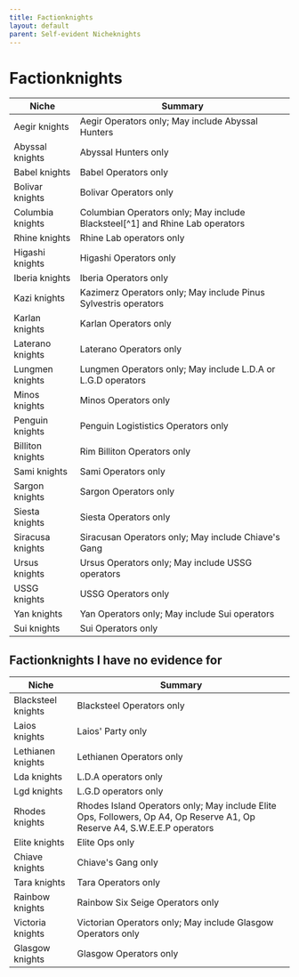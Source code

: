 ```yaml
---
title: Factionknights
layout: default
parent: Self-evident Nicheknights
---
```


# Factionknights

| Niche | Summary |
| --- | --- |
| Aegir knights | Aegir Operators only; May include Abyssal Hunters |
| Abyssal knights | Abyssal Hunters only |
| Babel knights | Babel Operators only |
| Bolivar knights | Bolivar Operators only |
| Columbia knights | Columbian Operators only; May include Blacksteel[^1] and Rhine Lab operators |
| Rhine knights | Rhine Lab operators only |
| Higashi knights | Higashi Operators only |
| Iberia knights | Iberia Operators only |
| Kazi knights | Kazimerz Operators only; May include Pinus Sylvestris operators |
| Karlan knights | Karlan Operators only |
| Laterano knights | Laterano Operators only |
| Lungmen knights | Lungmen Operators only; May include L.D.A or L.G.D operators |
| Minos knights | Minos Operators only |
| Penguin knights | Penguin Logististics Operators only |
| Billiton knights | Rim Billiton Operators only |
| Sami knights | Sami Operators only |
| Sargon knights | Sargon Operators only |
| Siesta knights | Siesta Operators only |
| Siracusa knights | Siracusan Operators only; May include Chiave's Gang |
| Ursus knights | Ursus Operators only; May include USSG operators |
| USSG knights | USSG Operators only |
| Yan knights | Yan Operators only; May include Sui operators |
| Sui knights | Sui Operators only |  

## Factionknights I have no evidence for

| Niche | Summary |
| --- | --- |
| Blacksteel knights | Blacksteel Operators only |
| Laios knights | Laios' Party only |
| Lethianen knights | Lethianen Operators only |
| Lda knights | L.D.A operators only |
| Lgd knights | L.G.D operators only |
| Rhodes knights | Rhodes Island Operators only; May include Elite Ops, Followers, Op A4, Op Reserve A1, Op Reserve A4, S.W.E.E.P operators |
| Elite knights | Elite Ops only |
| Chiave knights | Chiave's Gang only |
| Tara knights | Tara Operators only |
| Rainbow knights | Rainbow Six Seige Operators only |
| Victoria knights | Victorian Operators only; May include Glasgow Operators only |
| Glasgow knights | Glasgow Operators only |
